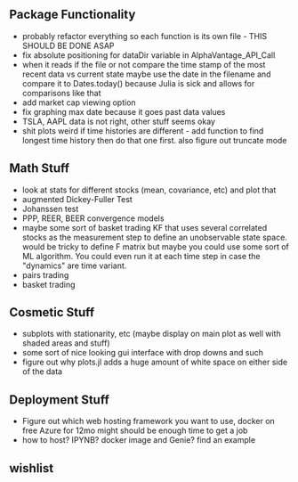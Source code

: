 ## Package Functionality
- probably refactor everything so each function is its own file - THIS SHOULD BE DONE ASAP
- fix absolute positioning for dataDir variable in AlphaVantage_API_Call
- when it reads if the file or not compare the time stamp of the most recent data vs current state
	maybe use the date in the filename and compare it to Dates.today() because Julia is sick and 
	allows for comparisons like that
- add market cap viewing option
- fix graphing max date because it goes past data values
- TSLA, AAPL data is not right, other stuff seems okay
- shit plots weird if time histories are different - add function to find longest time history then do that one first. also figure out truncate mode

## Math Stuff
- look at stats for different stocks (mean, covariance, etc) and plot that
- augmented Dickey-Fuller Test
- Johanssen test
- PPP, REER, BEER convergence models
- maybe some sort of basket trading KF that uses several correlated stocks as the measurement step to define an unobservable state space. 
	would be tricky to define F matrix but maybe you could use some sort of ML algorithm. You could even run it at each time step in case
	the "dynamics" are time variant. 
- pairs trading
- basket trading

## Cosmetic Stuff
- subplots with stationarity, etc (maybe display on main plot as well with shaded areas and stuff)
- some sort of nice looking gui interface with drop downs and such
- figure out why plots.jl adds a huge amount of white space on either side of the data

## Deployment Stuff
- Figure out which web hosting framework you want to use, docker on free Azure for 12mo might should be enough time to get a job
- how to host? IPYNB? docker image and Genie? find an example

## wishlist

